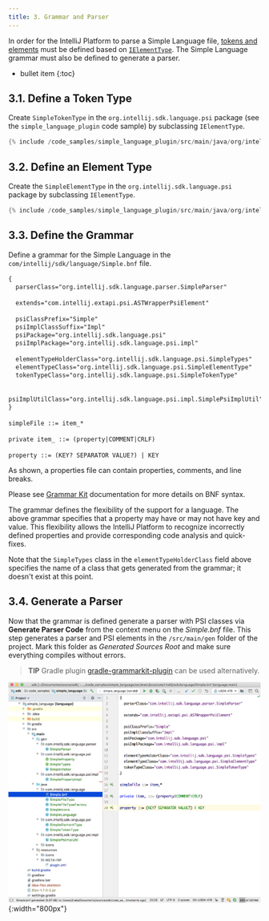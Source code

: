 ```yaml
---
title: 3. Grammar and Parser
---
```

<!-- Copyright 2000-2020 JetBrains s.r.o. and other contributors. Use of this source code is governed by the Apache 2.0 license that can be found in the LICENSE file. -->

In order for the IntelliJ Platform to parse a Simple Language file, [tokens and elements](/reference_guide/custom_language_support/implementing_parser_and_psi.md) must be defined based on [`IElementType`](upsource:///platform/core-api/src/com/intellij/psi/tree/IElementType.java). 
The Simple Language grammar must also be defined to generate a parser.
 
* bullet item
{:toc}

## 3.1. Define a Token Type
Create `SimpleTokenType` in the `org.intellij.sdk.language.psi` package (see the `simple_language_plugin` code sample) by subclassing `IElementType`.

```java
{% include /code_samples/simple_language_plugin/src/main/java/org/intellij/sdk/language/psi/SimpleTokenType.java %}
```

## 3.2. Define an Element Type
Create the `SimpleElementType` in the `org.intellij.sdk.language.psi` package by subclassing `IElementType`.

```java
{% include /code_samples/simple_language_plugin/src/main/java/org/intellij/sdk/language/psi/SimpleElementType.java %}
```

## 3.3. Define the Grammar
Define a grammar for the Simple Language in the `com/intellij/sdk/language/Simple.bnf` file.

```properties
{
  parserClass="org.intellij.sdk.language.parser.SimpleParser"

  extends="com.intellij.extapi.psi.ASTWrapperPsiElement"

  psiClassPrefix="Simple"
  psiImplClassSuffix="Impl"
  psiPackage="org.intellij.sdk.language.psi"
  psiImplPackage="org.intellij.sdk.language.psi.impl"

  elementTypeHolderClass="org.intellij.sdk.language.psi.SimpleTypes"
  elementTypeClass="org.intellij.sdk.language.psi.SimpleElementType"
  tokenTypeClass="org.intellij.sdk.language.psi.SimpleTokenType"

  psiImplUtilClass="org.intellij.sdk.language.psi.impl.SimplePsiImplUtil"
}

simpleFile ::= item_*

private item_ ::= (property|COMMENT|CRLF)

property ::= (KEY? SEPARATOR VALUE?) | KEY
```

As shown, a properties file can contain properties, comments, and line breaks.

Please see [Grammar Kit](https://github.com/JetBrains/Grammar-Kit) documentation for more details on BNF syntax.

The grammar defines the flexibility of the support for a language.
The above grammar specifies that a property may have or may not have key and value.
This flexibility allows the IntelliJ Platform to recognize incorrectly defined properties and provide corresponding code analysis and quick-fixes.

Note that the `SimpleTypes` class in the `elementTypeHolderClass` field above specifies the name of a class that gets generated from the grammar; it doesn't exist at this point.

## 3.4. Generate a Parser
Now that the grammar is defined generate a parser with PSI classes via **Generate Parser Code** from the context menu on the *Simple.bnf* file.
This step generates a parser and PSI elements in the `/src/main/gen` folder of the project.
Mark this folder as *Generated Sources Root* and make sure everything compiles without errors.

> **TIP** Gradle plugin [gradle-grammarkit-plugin](https://github.com/JetBrains/gradle-grammar-kit-plugin) can be used alternatively.

![Parser](img/generated_parser.png){:width="800px"}
